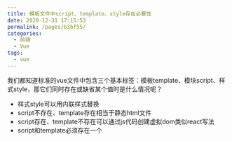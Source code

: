 ```yaml
---
title: 模板文件中script、template、style存在必要性
date: 2020-12-31 17:15:53
permalink: /pages/b3bf55/
categories:
  - 前端
  - Vue
tags:
  - vue
---
```

我们都知道标准的vue文件中包含三个基本标签：模板template、模块script、样式style，那它们同时存在或缺省某个值时是什么情况呢？

* 样式style可以用内联样式替换
* script不存在、template存在相当于静态html文件
* script存在、template不存在可以通过js代码创建虚拟dom类似react写法
* script和template必须存在一个